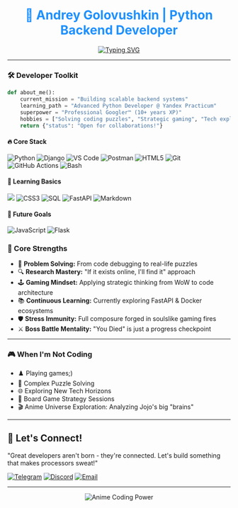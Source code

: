 <div align="center">
  
# <a href="https://github.com/Frenky19" style="color: #1e90ff; text-decoration: none">🐍 Andrey Golovushkin | Python Backend Developer</a>

[![Typing SVG](https://readme-typing-svg.demolab.com?font=Fira+Code&size=22&duration=4000&pause=1000&color=1E90FF&width=470&lines=%0A%F0%9F%91%8B%0A%F0%9F%91%8B%20%20+Welcome+to+my+profile!+%0A%F0%9F%91%8B%0A%F0%9F%91%8B;Studying+backend+Python+development;%E2%9C%A8+Always+learning+new+things+%E2%9C%A8)](https://git.io/typing-svg)
</div>

---

### 🛠️ **Developer Toolkit**
```python
def about_me():
    current_mission = "Building scalable backend systems"
    learning_path = "Advanced Python Developer @ Yandex Practicum"
    superpower = "Professional Googler™ (10+ years XP)"
    hobbies = ["Solving coding puzzles", "Strategic gaming", "Tech exploration"]
    return {"status": "Open for collaborations!"}
```

#### 🔥 Core Stack
<p align="left">
  <img src="https://img.shields.io/badge/Python-3776AB?logo=python&logoColor=white" alt="Python">
  <img src="https://img.shields.io/badge/Django-092E20?logo=django&logoColor=white" alt="Django">
  <img src="https://img.shields.io/badge/VS_Code-007ACC?logo=visual-studio-code&logoColor=white" alt="VS Code">
  <img src="https://img.shields.io/badge/Postman-FF6C37?logo=postman&logoColor=white" alt="Postman">
  <img src="https://img.shields.io/badge/HTML5-E34F26?logo=html5&logoColor=white" alt="HTML5">
  <img src="https://img.shields.io/badge/Git-F05032?logo=git&logoColor=white" alt="Git">
  <img src="https://img.shields.io/badge/GitHub_Actions-2088FF?logo=github-actions&logoColor=white" alt="GitHub Actions">
  <img src="https://img.shields.io/badge/Bash-4EAA25?logo=gnu-bash&logoColor=white" alt="Bash">
</p>

#### 🌱 Learning Basics
<p align="left">
  <img src="https://img.shields.io/badge/PyCharm-000000?logo=pycharm&logoColor=white">
  <img src="https://img.shields.io/badge/CSS3-1572B6?logo=css3&logoColor=white" alt="CSS3">
  <img src="https://img.shields.io/badge/SQL-4479A1?logo=postgresql&logoColor=white" alt="SQL">
  <img src="https://img.shields.io/badge/FastAPI-009688?logo=fastapi&logoColor=white" alt="FastAPI">
  <img src="https://img.shields.io/badge/Markdown-000000?logo=markdown&logoColor=white" alt="Markdown">
</p>

#### 🚧 Future Goals
<p align="left">
  <img src="https://img.shields.io/badge/JavaScript-F7DF1E?logo=javascript&logoColor=black" alt="JavaScript">
  <img src="https://img.shields.io/badge/Flask-000000?logo=flask&logoColor=white" alt="Flask">
</p>

### 🎯 Core Strengths
- 🧠 **Problem Solving:** From code debugging to real-life puzzles  
- 🔍 **Research Mastery:** "If it exists online, I'll find it" approach  
- 🕹️ **Gaming Mindset:** Applying strategic thinking from WoW to code architecture  
- 📚 **Continuous Learning:** Currently exploring FastAPI & Docker ecosystems  
- 🛡️ **Stress Immunity:** Full composure forged in soulslike gaming fires
- ⚔️ **Boss Battle Mentality:** "You Died" is just a progress checkpoint
---

### 🎮 When I'm Not Coding
- ♟️ Playing games;)
- 🧩 Complex Puzzle Solving
- 🌐 Exploring New Tech Horizons
- 🎲 Board Game Strategy Sessions
- 🎬 Anime Universe Exploration: Analyzing Jojo's big "brains"

---

## 💬 Let's Connect!
"Great developers aren't born - they're connected. Let's build something that makes processors sweat!"

[![Telegram](https://img.shields.io/badge/Telegram-@Frenky_19-26A5E4?logo=telegram&logoColor=white&style=flat-square)](https://t.me/Frenky_19)
[![Discord](https://img.shields.io/badge/Discord-nadek0%234870-5865F2?logo=discord&logoColor=white&style=flat-square)](https://discordapp.com/users/nadek0)
[![Email](https://img.shields.io/badge/Email-Write_me-FFA500?logo=gmail&logoColor=white&style=flat-square)](mailto:frenkodetto@yandex.ru)

---

<div align="center">
  
![Anime Coding Power](https://media4.giphy.com/media/v1.Y2lkPTc5MGI3NjExY2x4bzlsMWU3Y3QwdzlvbnRoaW1uZzk3NTRrcnRwbGUzdmD6cHZnOCZlcD12MV9pbnRlcm5hbF9naWZfYnlfaWQmY3Q9Zw/4N5vB4aErlVtVsywBw/giphy.gif)

</div>
